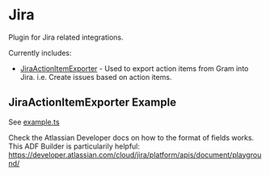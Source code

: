 # Jira

Plugin for Jira related integrations.

Currently includes:

- [JiraActionItemExporter](./src/JiraActionItemExporter.ts) - Used to export action items from Gram into Jira. i.e. Create issues based on action items.

## JiraActionItemExporter Example

See [example.ts](./example.ts)

Check the Atlassian Developer docs on how to the format of fields works. This
ADF Builder is particularily helpful: https://developer.atlassian.com/cloud/jira/platform/apis/document/playground/
